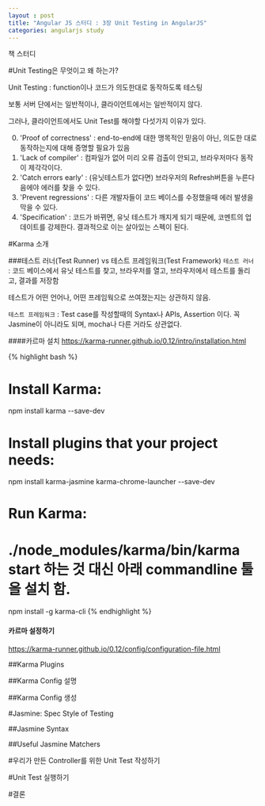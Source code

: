 ```yaml
---
layout : post
title: "Angular JS 스터디 : 3장 Unit Testing in AngularJS"
categories: angularjs study
---
```


책 스터디 

#Unit Testing은 무엇이고 왜 하는가?

Unit Testing : function이나 코드가 의도한대로 동작하도록 테스팅

보통 서버 단에서는 일반적이나, 클라이언트에서는 일반적이지 않다.

그러나, 클라이언트에서도 Unit Test를 해야할 다섯가지 이유가 있다.

0. 'Proof of correctness' : end-to-end에 대한 맹목적인 믿음이 아닌, 의도한 대로 동작하는지에 대해 증명할 필요가 있음
0. 'Lack of compiler' : 컴파일가 없어 미리 오류 검출이 안되고, 브라우저마다 동작이 제각각이다.
0. 'Catch errors early' : (유닛테스트가 없다면) 브라우저의 Refresh버튼을 누른다음에야 에러를 찾을 수 있다.
0. 'Prevent regressions' : 다른 개발자들이 코드 베이스를 수정했을때 에러 발생을 막을 수 있다.
0. 'Specification' : 코드가 바뀌면, 유닛 테스트가 깨지게 되기 때문에, 코멘트의 업데이트를 강제한다. 결과적으로 이는 살아있는 스펙이 된다.

#Karma 소개

###테스트 러너(Test Runner) vs 테스트 프레임워크(Test Framework)
`테스트 러너` : 코드 베이스에서 유닛 테스트를 찾고, 브라우저를 열고, 브라우저에서 테스트를 돌리고, 결과를 저장함

테스트가 어떤 언어나, 어떤 프레임웍으로 쓰여졌는지는 상관하지 않음.

`테스트 프레임워크` : Test case를 작성할때의 Syntax나 APIs, Assertion 이다. 꼭 Jasmine이 아니라도 되며, mocha나 다른 거라도 상관없다.

####카르마 설치
https://karma-runner.github.io/0.12/intro/installation.html

{% highlight bash %}
# Install Karma:
npm install karma --save-dev

# Install plugins that your project needs:
npm install karma-jasmine karma-chrome-launcher --save-dev

# Run Karma:
# ./node_modules/karma/bin/karma start 하는 것 대신 아래 commandline 툴을 설치 함.
npm install -g karma-cli
{% endhighlight %}

#### 카르마 설정하기
https://karma-runner.github.io/0.12/config/configuration-file.html


##Karma Plugins

##Karma Config 설명

##Karma Config 생성

#Jasmine: Spec Style of Testing

##Jasmine Syntax

##Useful Jasmine Matchers

#우리가 만든 Controller를 위한 Unit Test 작성하기

#Unit Test 실행하기

#결론
